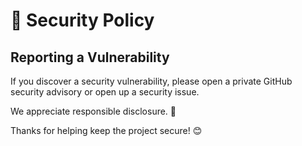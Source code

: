 # 🔐 Security Policy

## Reporting a Vulnerability

If you discover a security vulnerability, please open a private GitHub security advisory or open up a security issue.

We appreciate responsible disclosure. 🙏

Thanks for helping keep the project secure! 😊
